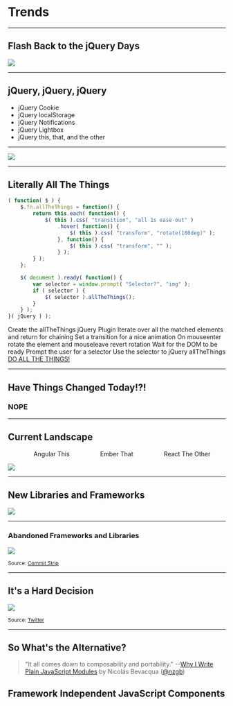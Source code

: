 # Trends

------

## Flash Back to the jQuery Days

<!-- .slide: data-title="Trends" data-state="somestate" -->

![](./img/happy-jquery-days.gif)
<!-- .element: style="height: 500px;" -->

------

## jQuery, jQuery, jQuery

<!-- .slide: data-title="Trends" data-state="somestate" -->

* jQuery Cookie<!-- .element: class="fragment" -->
* jQuery localStorage<!-- .element: class="fragment" -->
* jQuery Notifications<!-- .element: class="fragment" -->
* jQuery Lightbox<!-- .element: class="fragment" -->
* jQuery this, that, and the other<!-- .element: class="fragment" -->

------

<!-- .slide: data-title="Trends" data-state="somestate" data-menu-title="jQuery All The Things" -->

![](./img/jquery-all-the-things.gif)
<!-- .element: style="height: 500px;" -->

------

## Literally All The Things

<!-- .slide: data-title="Trends" data-state="somestate" -->

```js
( function( $ ) {
	$.fn.allTheThings = function() {
		return this.each( function() {
			$( this ).css( "transition", "all 1s ease-out" )
				.hover( function() {
					$( this ).css( "transform", "rotate(180deg)" );
				}, function() {
					$( this ).css( "transform", "" );
				} );
		} );
	};

	$( document ).ready( function() {
		var selector = window.prompt( "Selector?", "img" );
		if ( selector ) {
			$( selector ).allTheThings();
		}
	} );
}( jQuery ) );
```
<!-- .element: class="stretch" -->

<span data-extended class="fragment current-only focus-text focus-text--scroll" data-code-focus="2">Create the allTheThings jQuery Plugin</span>
<span data-extended class="fragment current-only focus-text focus-text--scroll" data-code-focus="3">Iterate over all the matched elements and return for chaining</span>
<span data-extended class="fragment current-only focus-text focus-text--scroll" data-code-focus="4">Set a transition for a nice animation</span>
<span data-extended class="fragment current-only focus-text focus-text--scroll" data-code-focus="5-9">On mouseenter rotate the element and mouseleave revert rotation</span>
<span data-extended class="fragment current-only focus-text focus-text--scroll" data-code-focus="13">Wait for the DOM to be ready</span>
<span data-extended class="fragment current-only focus-text focus-text--scroll" data-code-focus="14">Prompt the user for a selector</span>
<span data-extended class="fragment current-only focus-text focus-text--scroll" data-code-focus="15-17">Use the selector to jQuery allTheThings</span>
<span class="fragment current-only focus-text focus-text--scroll" data-code-focus="19"><a href="javascript:(function()%7Bfunction%20callback()%7B(function(%24)%7Bvar%20jQuery%3D%24%3B(%20function(%20%24%20)%20%7B%24.fn.allTheThings%20%3D%20function()%20%7Breturn%20this.each(%20function()%20%7B%24(%20this%20).css(%20%22transition%22%2C%20%22all%201s%20ease-out%22%20).hover(%20function()%20%7B%24(%20this%20).css(%20%22transform%22%2C%20%22rotate(180deg)%22%20)%3B%7D%2C%20function()%20%7B%24(%20this%20).css(%20%22transform%22%2C%20%22%22%20)%3B%7D%20)%3B%7D%20)%3B%7D%3B%24(%20document%20).ready(%20function()%20%7Bvar%20selector%20%3D%20window.prompt(%20%22Selector%3F%22%2C%20%22img%22%20)%3Bif%20(%20selector%20)%20%7B%24(%20selector%20).allTheThings()%3B%7D%7D%20)%3B%7D(%20jQuery%20)%20)%7D)(jQuery.noConflict(true))%7Dvar%20s%3Ddocument.createElement(%22script%22)%3Bs.src%3D%22https%3A%2F%2Fajax.googleapis.com%2Fajax%2Flibs%2Fjquery%2F1.7.1%2Fjquery.min.js%22%3Bif(s.addEventListener)%7Bs.addEventListener(%22load%22%2Ccallback%2Cfalse)%7Delse%20if(s.readyState)%7Bs.onreadystatechange%3Dcallback%7Ddocument.body.appendChild(s)%3B%7D)()">DO ALL THE THINGS!</a></span>

------


## Have Things Changed Today!?!

<!-- .slide: data-title="Trends" data-state="somestate" -->

### NOPE
<!-- .element: class="fragment" -->

------

## Current Landscape

<!-- .slide: data-title="Trends" data-state="somestate" -->

<!-- TODO: Landscape picture? -->

<ul style="display: flex; list-style: none; justify-content: space-around;">
	<li class="fragment highlight-current-blazing">Angular This</li>
	<li class="fragment highlight-current-blazing">Ember That</li>
	<li class="fragment highlight-current-blazing">React The Other</li>
</ul>

![](./img/angular-ember-react.jpg)

------

## New Libraries and Frameworks

<!-- .slide: data-title="Trends" data-state="somestate" -->

![](./img/days-since-last-framework.jpg)
<!-- .element: style="height: 450px;" -->

------

### Abandoned Frameworks and Libraries

<!-- .slide: data-title="Trends" data-state="somestate extended" -->

![](./img/javascript-train-schedule.png)
<!-- .element: style="height: 450px;" -->

<small>Source: [Commit Strip](http://www.commitstrip.com/en/2015/09/16/how-to-choose-the-right-javascript-framework/)</small>

------

## It's a Hard Decision

<!-- .slide: data-title="Trends" data-state="somestate" -->

![](./img/iamdeveloper-javascript-milk.png)
<!-- .element: style="height: 450px;" -->

<small>Source: [Twitter](https://twitter.com/iamdevloper/status/540481335362875392?lang=en)</small>

------

## So What's the Alternative?

<!-- .slide: data-title="Trends" data-state="somestate" -->

> "It all comes down to composability and portability." --[Why I Write Plain JavaScript Modules](https://ponyfoo.com/articles/why-i-write-plain-javascript-modules) by Nicolás Bevacqua ([@nzgb](http://twitter.com/nzgb))

## Framework Independent JavaScript Components
<!-- .element: class="fragment fade-in" style="background: white; border: 1px solid black; color: black; border-radius: 1rem; padding: 1rem 0;" -->

